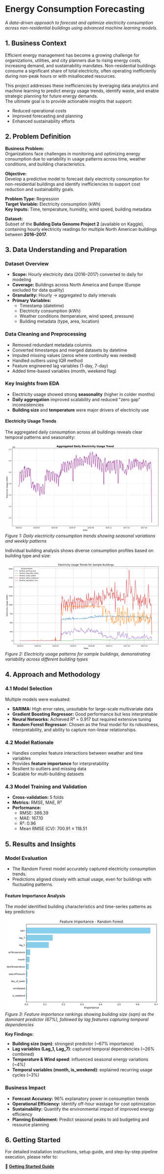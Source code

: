 # Energy Consumption Forecasting

*A data-driven approach to forecast and optimize electricity consumption across non-residential buildings using advanced machine learning models.*

## 1. Business Context

Efficient energy management has become a growing challenge for organizations, utilities, and city planners due to rising energy costs, increasing demand, and sustainability mandates. Non-residential buildings consume a significant share of total electricity, often operating inefficiently during non-peak hours or with misallocated resources.

This project addresses these inefficiencies by leveraging data analytics and machine learning to predict energy usage trends, identify waste, and enable strategic planning for future energy demands.  
The ultimate goal is to provide actionable insights that support:
- Reduced operational costs  
- Improved forecasting and planning  
- Enhanced sustainability efforts  

## 2. Problem Definition

**Business Problem:**  
Organizations face challenges in monitoring and optimizing energy consumption due to variability in usage patterns across time, weather conditions, and building characteristics.

**Objective:**  
Develop a predictive model to forecast daily electricity consumption for non-residential buildings and identify inefficiencies to support cost reduction and sustainability goals.

**Problem Type:** Regression  
**Target Variable:** Electricity consumption (kWh)  
**Key Inputs:** Time, temperature, humidity, wind speed, building metadata  

**Dataset:**  
Subset of the **Building Data Genome Project 2** (available on Kaggle), containing hourly electricity readings for multiple North American buildings between **2016–2017**.  

## 3. Data Understanding and Preparation

### Dataset Overview
- **Scope:** Hourly electricity data (2016–2017) converted to daily for modeling  
- **Coverage:** Buildings across North America and Europe (Europe excluded for data quality)  
- **Granularity:** Hourly → aggregated to daily intervals  
- **Primary Variables:**  
  - Timestamp (datetime)  
  - Electricity consumption (kWh)  
  - Weather conditions (temperature, wind speed, pressure)  
  - Building metadata (type, area, location)  

### Data Cleaning and Preprocessing
- Removed redundant metadata columns  
- Converted timestamps and merged datasets by datetime  
- Imputed missing values (zeros where continuity was needed)  
- Handled outliers using IQR method  
- Feature engineered lag variables (1-day, 7-day)  
- Added time-based variables (month, weekend flag)  

### Key Insights from EDA
- Electricity usage showed strong **seasonality** (higher in colder months)  
- **Daily aggregation** improved scalability and reduced "zero gap" inconsistencies  
- **Building size** and **temperature** were major drivers of electricity use  

#### Electricity Usage Trends

The aggregated daily consumption across all buildings reveals clear temporal patterns and seasonality:

![Aggregated Daily Electricity Usage](reports/figures/aggregated_usage_trend.png)
*Figure 1: Daily electricity consumption trends showing seasonal variations and weekly patterns*

Individual building analysis shows diverse consumption profiles based on building type and size:

![Sample Buildings Consumption](reports/figures/sample_buildings_trend.png)
*Figure 2: Electricity usage patterns for sample buildings, demonstrating variability across different building types*

## 4. Approach and Methodology

### 4.1 Model Selection
Multiple models were evaluated:
- **SARIMA:** High error rates, unsuitable for large-scale multivariate data  
- **Gradient Boosting Regressor:** Good performance but less interpretable  
- **Neural Networks:** Achieved R² = 0.917 but required extensive tuning  
- **Random Forest Regressor:** Chosen as the final model for its robustness, interpretability, and ability to capture non-linear relationships.

### 4.2 Model Rationale
- Handles complex feature interactions between weather and time variables  
- Provides **feature importance** for interpretability  
- Resilient to outliers and missing data  
- Scalable for multi-building datasets  

### 4.3 Model Training and Validation
- **Cross-validation:** 5 folds  
- **Metrics:** RMSE, MAE, R²  
- **Performance:**  
  - RMSE: 386.39  
  - MAE: 167.10  
  - R²: 0.96  
  - Mean RMSE (CV): 700.91 ± 118.51  

## 5. Results and Insights

### Model Evaluation
- The Random Forest model accurately captured electricity consumption trends.  
- Predictions aligned closely with actual usage, even for buildings with fluctuating patterns.  

#### Feature Importance Analysis

The model identified building characteristics and time-series patterns as key predictors:

![Feature Importance](reports/figures/feature_importance.png)
*Figure 3: Feature importance rankings showing building size (sqm) as the dominant predictor (67%), followed by lag features capturing temporal dependencies*

**Key Findings:**
- **Building size (sqm)**: strongest predictor (~67% importance)
- **Lag variables (Lag_1, Lag_7)**: captured temporal dependencies (~26% combined)
- **Temperature & Wind speed**: influenced seasonal energy variations (~4%)
- **Temporal variables (month, is_weekend)**: explained recurring usage cycles (~3%)

### Business Impact
- **Forecast Accuracy:** 96% explanatory power in consumption trends  
- **Operational Efficiency:** Identify off-hour wastage for cost optimization  
- **Sustainability:** Quantify the environmental impact of improved energy efficiency  
- **Planning Enablement:** Predict seasonal peaks to aid budgeting and resource planning  

## 6. Getting Started

For detailed installation instructions, setup guide, and step-by-step pipeline execution, please refer to:

**📖 [Getting Started Guide](docs/getting-started.rst)**